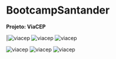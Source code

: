 # BootcampSantander

**Projeto: ViaCEP**



|![viacep](https://raw.githubusercontent.com/julianasalafia/BootcampSantander/main/0_Screenshots/1_via_cep.gif) ![viacep](https://raw.githubusercontent.com/julianasalafia/BootcampSantander/main/0_Screenshots/2_via_cep.gif) ![viacep](https://raw.githubusercontent.com/julianasalafia/BootcampSantander/main/0_Screenshots/3_via_cep.gif)  

![viacep](https://raw.githubusercontent.com/julianasalafia/BootcampSantander/main/0_Screenshots/4_via_cep.gif) ![viacep](https://raw.githubusercontent.com/julianasalafia/BootcampSantander/main/0_Screenshots/5_via_cep.gif) ![viacep](https://raw.githubusercontent.com/julianasalafia/BootcampSantander/main/0_Screenshots/6_via_cep.gif)
